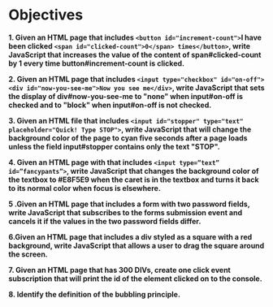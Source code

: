 # **Objectives**

**1. Given an HTML page that includes `<button id="increment-count">`I have been clicked `<span id="clicked-count">0</span> times</button>`, write JavaScript that increases the value of the content of span#clicked-count by 1 every time button#increment-count is clicked.**

**2. Given an HTML page that includes `<input type="checkbox" id="on-off"><div id="now-you-see-me">Now you see me</div>`, write JavaScript that sets the display of div#now-you-see-me to "none" when input#on-off is checked and to "block" when input#on-off is not checked.**

**3. Given an HTML file that includes `<input id="stopper" type="text" placeholder="Quick! Type STOP">`, write JavaScript that will change the background color of the page to cyan five seconds after a page loads unless the field input#stopper contains only the text "STOP".**

**4. Given an HTML page with that includes `<input type=”text” id=”fancypants”>`, write JavaScript that changes the background color of the textbox to #E8F5E9 when the caret is in the textbox and turns it back to its normal color when focus is elsewhere.**

**5 .Given an HTML page that includes a form with two password fields, write JavaScript that subscribes to the forms submission event and cancels it if the values in the two password fields differ.**

**6.Given an HTML page that includes a div styled as a square with a red background, write JavaScript that allows a user to drag the square around the screen.**

**7. Given an HTML page that has 300 DIVs, create one click event subscription that will print the id of the element clicked on to the console.**

**8. Identify the definition of the bubbling principle.**
